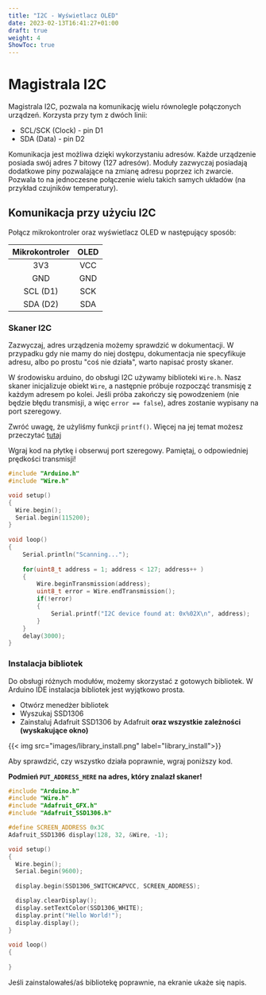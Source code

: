 ```yaml
---
title: "I2C - Wyświetlacz OLED"
date: 2023-02-13T16:41:27+01:00
draft: true
weight: 4
ShowToc: true
---
```


# Magistrala I2C
Magistrala I2C, pozwala na komunikację wielu równolegle połączonych urządzeń. Korzysta przy tym z dwóch linii:
- SCL/SCK (Clock) - pin D1
- SDA (Data) - pin D2
  
Komunikacja jest możliwa dzięki wykorzystaniu adresów. Każde urządzenie posiada swój adres 7 bitowy (127 adresów). Moduły zazwyczaj posiadają dodatkowe piny pozwalające na zmianę adresu poprzez ich zwarcie. Pozwala to na jednoczesne połączenie wielu takich samych układów (na przykład czujników temperatury).

## Komunikacja przy użyciu I2C
Połącz mikrokontroler oraz wyświetlacz OLED w następujący sposób:

| Mikrokontroler | OLED |
| :------------: | :--: |
| 3V3            | VCC  |
| GND            | GND  |
| SCL (D1)       | SCK  |
| SDA (D2)       | SDA  |

### Skaner I2C
Zazwyczaj, adres urządzenia możemy sprawdzić w dokumentacji. W przypadku gdy nie mamy do niej dostępu,
dokumentacja nie specyfikuje adresu, albo po prostu "coś nie działa", warto napisać prosty skaner.
  
W środowisku arduino, do obsługi I2C używamy biblioteki `Wire.h`. Nasz skaner inicjalizuje obiekt `Wire`, 
a następnie próbuje rozpocząć transmisję z każdym adresem po kolei. Jeśli próba zakończy się powodzeniem
(nie będzie błędu transmisji, a więc `error == false`), adres zostanie wypisany na port szeregowy.
  
Zwróć uwagę, że użyliśmy funkcji `printf()`. Więcej na jej temat możesz przeczytać [tutaj](https://cpp0x.pl/dokumentacja/standard-C/printf/321)
  
Wgraj kod na płytkę i obserwuj port szeregowy. Pamiętaj, o odpowiedniej prędkości transmisji!

```C
#include "Arduino.h"
#include "Wire.h" 

void setup()
{
  Wire.begin();
  Serial.begin(115200);
}
  
void loop()
{
    Serial.println("Scanning...");
 
    for(uint8_t address = 1; address < 127; address++ )
    {
        Wire.beginTransmission(address);
        uint8_t error = Wire.endTransmission();
        if(!error)
        {
            Serial.printf("I2C device found at: 0x%02X\n", address);
        }
    }
    delay(3000);
}
```

### Instalacja bibliotek
Do obsługi różnych modułów, możemy skorzystać z gotowych bibliotek. W Arduino IDE instalacja bibliotek jest wyjątkowo prosta.
- Otwórz menedżer bibliotek
- Wyszukaj SSD1306
- Zainstaluj Adafruit SSD1306 by Adafruit **oraz wszystkie zależności (wyskakujące okno)**

{{< img src="images/library_install.png" label="library_install">}}

Aby sprawdzić, czy wszystko działa poprawnie, wgraj poniższy kod. 
  
**Podmień `PUT_ADDRESS_HERE` na adres, który znalazł skaner!**

```C
#include "Arduino.h"
#include "Wire.h" 
#include "Adafruit_GFX.h"
#include "Adafruit_SSD1306.h"

#define SCREEN_ADDRESS 0x3C
Adafruit_SSD1306 display(128, 32, &Wire, -1);

void setup()
{
  Wire.begin();
  Serial.begin(9600);
  
  display.begin(SSD1306_SWITCHCAPVCC, SCREEN_ADDRESS);

  display.clearDisplay();
  display.setTextColor(SSD1306_WHITE);
  display.print("Hello World!");
  display.display();
}
  
void loop()
{
 
}
```

Jeśli zainstalowałeś/aś bibliotekę poprawnie, na ekranie ukaże się napis.